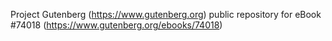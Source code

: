Project Gutenberg (https://www.gutenberg.org) public repository for eBook #74018 (https://www.gutenberg.org/ebooks/74018)
